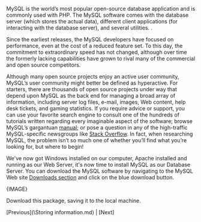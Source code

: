 MySQL is the world’s most popular open-source database application and is commonly used with PHP. The MySQL software
comes with the database server (which stores the actual data), different client
applications (for interacting with the database server), and several utilities. .

Since the earliest releases, the MySQL developers have focused on performance, even
at the cost of a reduced feature set. To this day, the commitment to extraordinary speed
has not changed, although over time the formerly lacking capabilities have grown to
rival many of the commercial and open source competitors.

Although many open source projects enjoy an active user community, MySQL’s user
community might better be defined as hyperactive. For starters, there are thousands of open
source projects under way that depend upon MySQL as the back end for managing a
broad array of information, including server log files, e-mail, images, Web content,
help desk tickets, and gaming statistics. If you require advice or support, you can use
your favorite search engine to consult one of the hundreds of tutorials written regarding
every imaginable aspect of the software; browse MySQL’s gargantuan [manual](https://dev.mysql.com/doc/); or pose a
question in any of the high-traffic MySQL-specific newsgroups like [Stack Overflow](http://stackoverflow.com/questions/tagged/mysql). In fact, when researching
MySQL, the problem isn’t so much one of whether you’ll find what you’re looking for,
but where to begin!

We've now got Windows installed on our computer, Apache installed and running as our Web Server, it's now time to install MySQL as our Database Server.
You can download the MySQL software by navigating to the MySQL
Web site [Downloads section](https://dev.mysql.com/downloads/mysql/) and click on the blue download button.

{IMAGE}

Download this package, saving it to the local machine.

[Previous](\Storing information.md) | [Next]
